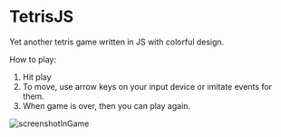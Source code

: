 # TetrisJS
Yet another tetris game written in JS with colorful design.

How to play:
  1. Hit play
  2. To move, use arrow keys on your input device or imitate events for them.
  3. When game is over, then you can play again.

![screenshotInGame](https://user-images.githubusercontent.com/85333076/131153735-ca684e48-7f53-4657-a8b7-68f46d5ca207.png)

